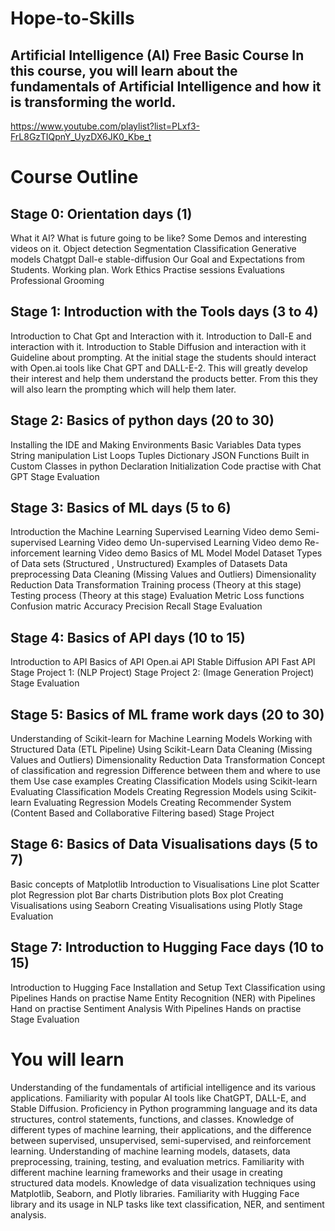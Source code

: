 # Hope-to-Skills
## Artificial Intelligence (AI) Free Basic Course In this course, you will learn about the fundamentals of Artificial Intelligence and how it is transforming the world.
https://www.youtube.com/playlist?list=PLxf3-FrL8GzTIQpnY_UyzDX6JK0_Kbe_t
# Course Outline

## Stage 0: Orientation days (1)
What it AI?
What is future going to be like?
Some Demos and interesting videos on it.
Object detection
Segmentation
Classification
Generative models
Chatgpt
Dall-e
stable-diffusion
Our Goal and Expectations from Students.
Working plan.
Work Ethics
Practise sessions
Evaluations
Professional Grooming
## Stage 1: Introduction with the Tools days (3 to 4)
Introduction to Chat Gpt and Interaction with it.
Introduction to Dall-E  and interaction with it.
Introduction to Stable Diffusion and interaction with it
Guideline about prompting.
At the initial stage the students should interact with Open.ai tools like Chat GPT and DALL-E-2. This will greatly develop their interest and help them understand the products better. From this they will also learn the prompting which will help them later.
## Stage 2: Basics of python days (20 to 30)
Installing the IDE and Making Environments
Basic Variables
Data types
String manipulation
List
Loops
Tuples
Dictionary
JSON
Functions
Built in
Custom
Classes in python
Declaration
Initialization
Code practise with Chat GPT
Stage Evaluation
## Stage 3: Basics of ML days (5 to 6)
Introduction the Machine Learning
Supervised Learning
Video demo
Semi-supervised Learning
Video demo
Un-supervised Learning
Video demo
Re-inforcement learning
Video demo
Basics of ML Model
Model
Dataset
Types of Data sets (Structured , Unstructured)
Examples of Datasets
Data preprocessing
Data Cleaning (Missing Values and Outliers)
Dimensionality Reduction
Data Transformation
Training process (Theory at this stage)
Testing process  (Theory at this stage)
Evaluation Metric
Loss functions
Confusion matric
Accuracy
Precision
Recall
Stage Evaluation
## Stage 4: Basics of API days (10 to 15)
Introduction to API
Basics of API
Open.ai API
Stable Diffusion API
Fast API
Stage Project 1: (NLP Project)
Stage Project 2: (Image Generation Project)
Stage Evaluation
## Stage 5: Basics of ML frame work days (20 to 30)
Understanding of Scikit-learn for Machine Learning Models
Working with Structured Data (ETL Pipeline) Using Scikit-Learn
Data Cleaning (Missing Values and Outliers)
Dimensionality Reduction
Data Transformation
Concept of classification and regression
Difference between them and where to use them
Use case examples
Creating Classification Models using Scikit-learn
Evaluating Classification Models
Creating Regression Models using Scikit-learn
Evaluating Regression Models
Creating Recommender System (Content Based and Collaborative Filtering based)
Stage Project
## Stage 6: Basics of Data Visualisations days (5 to 7)
Basic concepts of Matplotlib
Introduction to Visualisations
Line plot
Scatter plot
Regression plot
Bar charts
Distribution plots
Box plot
Creating Visualisations using Seaborn
Creating Visualisations using Plotly
Stage Evaluation
## Stage 7: Introduction to Hugging Face days (10 to 15)
Introduction to Hugging Face
Installation and Setup
Text Classification using Pipelines
Hands on practise
Name Entity Recognition (NER) with Pipelines
Hand on practise
Sentiment Analysis With Pipelines
Hands on practise
Stage Evaluation

# You will learn
Understanding of the fundamentals of artificial intelligence and its various applications.
Familiarity with popular AI tools like ChatGPT, DALL-E, and Stable Diffusion.
Proficiency in Python programming language and its data structures, control statements, functions, and classes.
Knowledge of different types of machine learning, their applications, and the difference between supervised, unsupervised, semi-supervised, and reinforcement learning.
Understanding of machine learning models, datasets, data preprocessing, training, testing, and evaluation metrics.
Familiarity with different machine learning frameworks and their usage in creating structured data models.
Knowledge of data visualization techniques using Matplotlib, Seaborn, and Plotly libraries.
Familiarity with Hugging Face library and its usage in NLP tasks like text classification, NER, and sentiment analysis.
